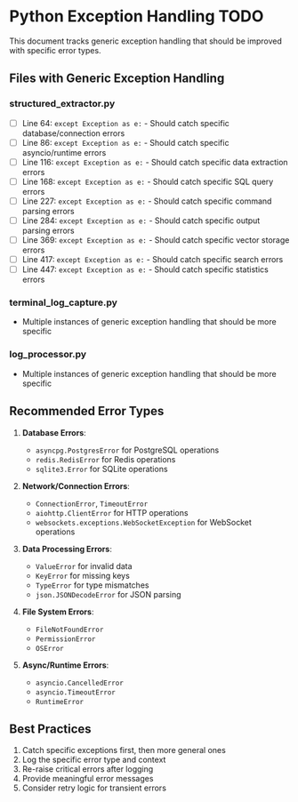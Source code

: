 # Python Exception Handling TODO

This document tracks generic exception handling that should be improved with specific error types.

## Files with Generic Exception Handling

### structured_extractor.py
- [ ] Line 64: `except Exception as e:` - Should catch specific database/connection errors
- [ ] Line 86: `except Exception as e:` - Should catch specific asyncio/runtime errors
- [ ] Line 116: `except Exception as e:` - Should catch specific data extraction errors
- [ ] Line 168: `except Exception as e:` - Should catch specific SQL query errors
- [ ] Line 227: `except Exception as e:` - Should catch specific command parsing errors
- [ ] Line 284: `except Exception as e:` - Should catch specific output parsing errors
- [ ] Line 369: `except Exception as e:` - Should catch specific vector storage errors
- [ ] Line 417: `except Exception as e:` - Should catch specific search errors
- [ ] Line 447: `except Exception as e:` - Should catch specific statistics errors

### terminal_log_capture.py
- Multiple instances of generic exception handling that should be more specific

### log_processor.py
- Multiple instances of generic exception handling that should be more specific

## Recommended Error Types

1. **Database Errors**:
   - `asyncpg.PostgresError` for PostgreSQL operations
   - `redis.RedisError` for Redis operations
   - `sqlite3.Error` for SQLite operations

2. **Network/Connection Errors**:
   - `ConnectionError`, `TimeoutError`
   - `aiohttp.ClientError` for HTTP operations
   - `websockets.exceptions.WebSocketException` for WebSocket operations

3. **Data Processing Errors**:
   - `ValueError` for invalid data
   - `KeyError` for missing keys
   - `TypeError` for type mismatches
   - `json.JSONDecodeError` for JSON parsing

4. **File System Errors**:
   - `FileNotFoundError`
   - `PermissionError`
   - `OSError`

5. **Async/Runtime Errors**:
   - `asyncio.CancelledError`
   - `asyncio.TimeoutError`
   - `RuntimeError`

## Best Practices

1. Catch specific exceptions first, then more general ones
2. Log the specific error type and context
3. Re-raise critical errors after logging
4. Provide meaningful error messages
5. Consider retry logic for transient errors